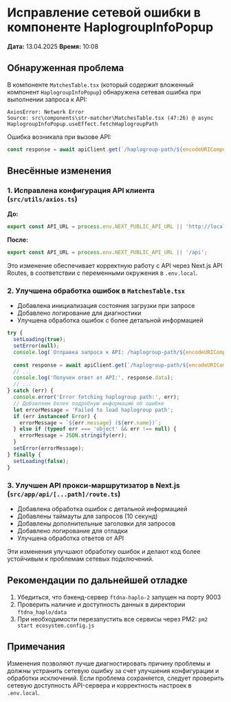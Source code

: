 # Исправление сетевой ошибки в компоненте HaplogroupInfoPopup

**Дата:** 13.04.2025
**Время:** 10:08

## Обнаруженная проблема

В компоненте `MatchesTable.tsx` (который содержит вложенный компонент `HaplogroupInfoPopup`) обнаружена сетевая ошибка при выполнении запроса к API:

```
AxiosError: Network Error
Source: src\components\str-matcher\MatchesTable.tsx (47:26) @ async HaplogroupInfoPopup.useEffect.fetchHaplogroupPath
```

Ошибка возникала при вызове API:
```javascript
const response = await apiClient.get(`/haplogroup-path/${encodeURIComponent(haplogroup)}`);
```

## Внесённые изменения

### 1. Исправлена конфигурация API клиента (`src/utils/axios.ts`)

**До:**
```javascript
export const API_URL = process.env.NEXT_PUBLIC_API_URL || 'http://localhost:9003/api';
```

**После:**
```javascript
export const API_URL = process.env.NEXT_PUBLIC_API_URL || '/api';
```

Это изменение обеспечивает корректную работу с API через Next.js API Routes, в соответствии с переменными окружения в `.env.local`.

### 2. Улучшена обработка ошибок в `MatchesTable.tsx`

- Добавлена инициализация состояния загрузки при запросе
- Добавлено логирование для диагностики
- Улучшена обработка ошибок с более детальной информацией

```javascript
try {
  setLoading(true);
  setError(null);
  console.log(`Отправка запроса к API: /haplogroup-path/${encodeURIComponent(haplogroup)}`);
  
  const response = await apiClient.get(`/haplogroup-path/${encodeURIComponent(haplogroup)}`);
  // ...
  console.log('Получен ответ от API:', response.data);
  // ...
} catch (err) {
  console.error('Error fetching haplogroup path:', err);
  // Добавляем более подробную информацию об ошибке
  let errorMessage = 'Failed to load haplogroup path';
  if (err instanceof Error) {
    errorMessage = `${err.message} (${err.name})`;
  } else if (typeof err === 'object' && err !== null) {
    errorMessage = JSON.stringify(err);
  }
  setError(errorMessage);
} finally {
  setLoading(false);
}
```

### 3. Улучшен API прокси-маршрутизатор в Next.js (`src/app/api/[...path]/route.ts`)

- Добавлена обработка ошибок с детальной информацией
- Добавлены таймауты для запросов (10 секунд)
- Добавлены дополнительные заголовки для запросов
- Добавлено логирование для отладки
- Улучшена обработка ответов от API

Эти изменения улучшают обработку ошибок и делают код более устойчивым к проблемам сетевых подключений.

## Рекомендации по дальнейшей отладке

1. Убедиться, что бэкенд-сервер `ftdna-haplo-2` запущен на порту 9003
2. Проверить наличие и доступность данных в директории `ftdna_haplo/data`
3. При необходимости перезапустить все сервисы через PM2: `pm2 start ecosystem.config.js`

## Примечания

Изменения позволяют лучше диагностировать причину проблемы и должны устранить сетевую ошибку за счет улучшения конфигурации и обработки исключений. Если проблема сохраняется, следует проверить сетевую доступность API-сервера и корректность настроек в `.env.local`.
